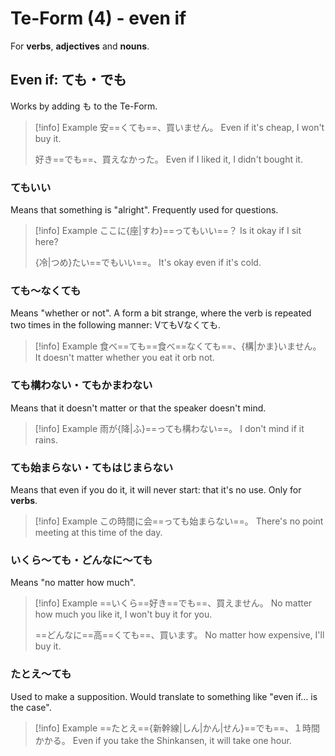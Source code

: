 # Te-Form (4) - even if

For **verbs**, **adjectives** and **nouns**.

## Even if: ても・でも

Works by adding も to the Te-Form.

> [!info] Example
> 安==くても==、買いません。
> Even if it's cheap, I won't buy it.
> 
> 好き==でも==、買えなかった。
> Even if I liked it, I didn't bought it.

### てもいい

Means that something is "alright". Frequently used for questions.

> [!info] Example
> ここに{座|すわ}==ってもいい==？
> Is it okay if I sit here?
> 
> {冷|つめ}たい==でもいい==。
> It's okay even if it's cold.

### ても～なくても

Means "whether or not". A form a bit strange, where the verb is repeated two times in the following manner: VてもVなくても.

> [!info] Example
> 食べ==ても==食べ==なくても==、{構|かま}いません。
> It doesn't matter whether you eat it orb not.

### ても構わない・てもかまわない

Means that it doesn't matter or that the speaker doesn't mind.

> [!info] Example
> 雨が{降|ふ}==っても構わない==。
> I don't mind if it rains.

### ても始まらない・てもはじまらない

Means that even if you do it, it will never start: that it's no use.
Only for **verbs**.

> [!info] Example
> この時間に会==っても始まらない==。
> There's no point meeting at this time of the day.

### いくら～ても・どんなに～ても

Means "no matter how much".

> [!info] Example
> ==いくら==好き==でも==、買えません。
> No matter how much you like it, I won't buy it for you.
> 
> ==どんなに==高==くても==、買います。
> No matter how expensive, I'll buy it.

### たとえ〜ても

Used to make a supposition. Would translate to something like "even if... is the case".

> [!info] Example
> ==たとえ=={新幹線|しん|かん|せん}==でも==、１時間かかる。
> Even if you take the Shinkansen, it will take one hour.
